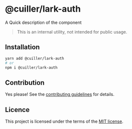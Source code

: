 # @cuiller/lark-auth

A Quick description of the component

> This is an internal utility, not intended for public usage.

## Installation

```sh
yarn add @cuiller/lark-auth
# or
npm i @cuiller/lark-auth
```

## Contribution

Yes please! See the
[contributing guidelines](https://github.com/congenial-spoon/cdk/blob/master/CONTRIBUTING.md)
for details.

## Licence

This project is licensed under the terms of the
[MIT license](https://github.com/congenial-spoon/cdk/blob/main/LICENSE).